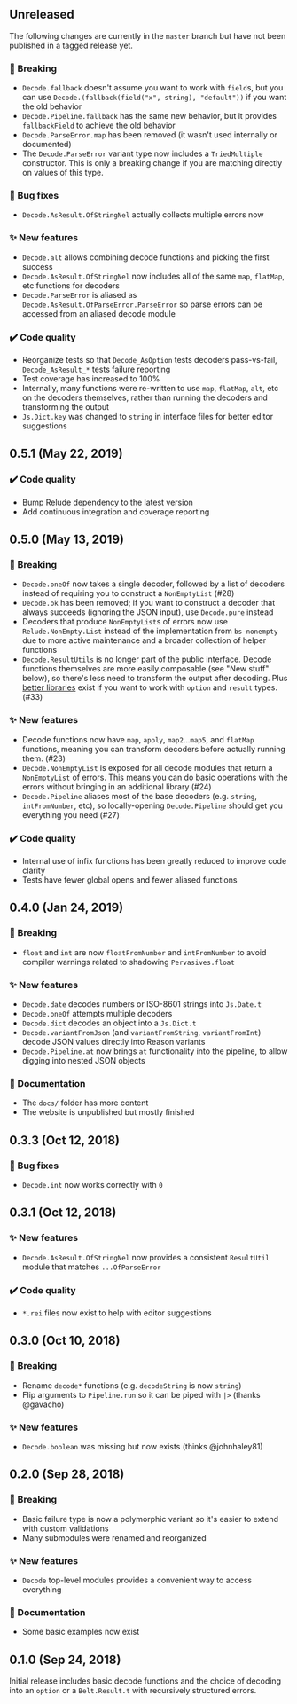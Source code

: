## Unreleased

The following changes are currently in the `master` branch but have not been published in a tagged release yet.

### :rotating_light: Breaking

- `Decode.fallback` doesn't assume you want to work with `field`s, but you can use `Decode.(fallback(field("x", string), "default"))` if you want the old behavior
- `Decode.Pipeline.fallback` has the same new behavior, but it provides `fallbackField` to achieve the old behavior
- `Decode.ParseError.map` has been removed (it wasn't used internally or documented)
- The `Decode.ParseError` variant type now includes a `TriedMultiple` constructor. This is only a breaking change if you are matching directly on values of this type.

### :bug: Bug fixes

- `Decode.AsResult.OfStringNel` actually collects multiple errors now

### :sparkles: New features

- `Decode.alt` allows combining decode functions and picking the first success
- `Decode.AsResult.OfStringNel` now includes all of the same `map`, `flatMap`, etc functions for decoders
- `Decode.ParseError` is aliased as `Decode.AsResult.OfParseError.ParseError` so parse errors can be accessed from an aliased decode module

### :heavy_check_mark: Code quality

- Reorganize tests so that `Decode_AsOption` tests decoders pass-vs-fail, `Decode_AsResult_*` tests failure reporting
- Test coverage has increased to 100%
- Internally, many functions were re-written to use `map`, `flatMap`, `alt`, etc on the decoders themselves, rather than running the decoders and transforming the output
- `Js.Dict.key` was changed to `string` in interface files for better editor suggestions

## 0.5.1 (May 22, 2019)

### :heavy_check_mark: Code quality

- Bump Relude dependency to the latest version
- Add continuous integration and coverage reporting

## 0.5.0 (May 13, 2019)

### :rotating_light: Breaking

- `Decode.oneOf` now takes a single decoder, followed by a list of decoders instead of requiring you to construct a `NonEmptyList` (#28)
- `Decode.ok` has been removed; if you want to construct a decoder that always succeeds (ignoring the JSON input), use `Decode.pure` instead
- Decoders that produce `NonEmptyList`s of errors now use `Relude.NonEmpty.List` instead of the implementation from `bs-nonempty` due to more active maintenance and a broader collection of helper functions
- `Decode.ResultUtils` is no longer part of the public interface. Decode functions themselves are more easily composable (see "New stuff" below), so there's less need to transform the output after decoding. Plus [better libraries](https://github.com/reazen/relude) exist if you want to work with `option` and `result` types. (#33)

### :sparkles: New features

- Decode functions now have `map`, `apply`, `map2`...`map5`, and `flatMap` functions, meaning you can transform decoders before actually running them. (#23)
- `Decode.NonEmptyList` is exposed for all decode modules that return a `NonEmptyList` of errors. This means you can do basic operations with the errors without bringing in an additional library (#24)
- `Decode.Pipeline` aliases most of the base decoders (e.g. `string`, `intFromNumber`, etc), so locally-opening `Decode.Pipeline` should get you everything you need (#27)

### :heavy_check_mark: Code quality

- Internal use of infix functions has been greatly reduced to improve code clarity
- Tests have fewer global opens and fewer aliased functions

## 0.4.0 (Jan 24, 2019)

### :rotating_light: Breaking

- `float` and `int` are now `floatFromNumber` and `intFromNumber` to avoid compiler warnings related to shadowing `Pervasives.float`

### :sparkles: New features

- `Decode.date` decodes numbers or ISO-8601 strings into `Js.Date.t`
- `Decode.oneOf` attempts multiple decoders
- `Decode.dict` decodes an object into a `Js.Dict.t`
- `Decode.variantFromJson` (and `variantFromString`, `variantFromInt`) decode JSON values directly into Reason variants
- `Decode.Pipeline.at` now brings `at` functionality into the pipeline, to allow digging into nested JSON objects

### :memo: Documentation

- The `docs/` folder has more content
- The website is unpublished but mostly finished

## 0.3.3 (Oct 12, 2018)

### :bug: Bug fixes

- `Decode.int` now works correctly with `0`

## 0.3.1 (Oct 12, 2018)

### :sparkles: New features

- `Decode.AsResult.OfStringNel` now provides a consistent `ResultUtil` module that matches `...OfParseError`

### :heavy_check_mark: Code quality

- `*.rei` files now exist to help with editor suggestions


## 0.3.0 (Oct 10, 2018)

### :rotating_light: Breaking

- Rename `decode*` functions (e.g. `decodeString` is now `string`)
- Flip arguments to `Pipeline.run` so it can be piped with `|>` (thanks @gavacho)

### :sparkles: New features

- `Decode.boolean` was missing but now exists (thinks @johnhaley81)

## 0.2.0 (Sep 28, 2018)

### :rotating_light: Breaking

- Basic failure type is now a polymorphic variant so it's easier to extend with custom validations
- Many submodules were renamed and reorganized

### :sparkles: New features

- `Decode` top-level modules provides a convenient way to access everything

### :memo: Documentation

- Some basic examples now exist

## 0.1.0 (Sep 24, 2018)

Initial release includes basic decode functions and the choice of decoding into an `option` or a `Belt.Result.t` with recursively structured errors.
